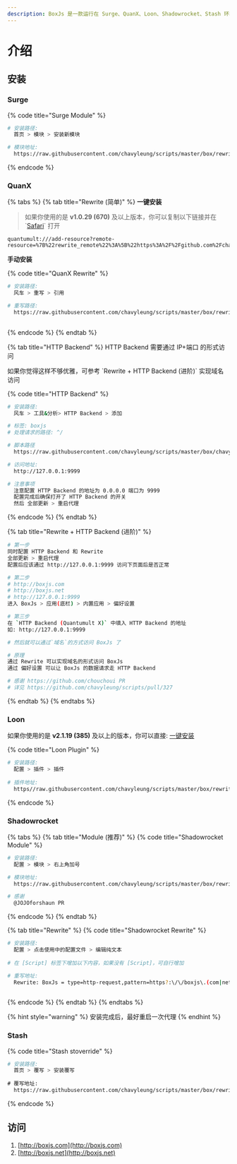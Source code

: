```yaml
---
description: BoxJs 是一款运行在 Surge、QuanX、Loon、Shadowrocket、Stash 环境下的脚本！
---
```


# 介绍

## 安装

### Surge

{% code title="Surge Module" %}
```bash
# 安装路径: 
 ​ 首页 > 模块 > 安装新模块

# 模块地址: 
  https://raw.githubusercontent.com/chavyleung/scripts/master/box/rewrite/boxjs.rewrite.surge.sgmodule
```
{% endcode %}

### QuanX

{% tabs %}
{% tab title="Rewrite (简单)" %}
**一键安装**

> 如果你使用的是 **v1.0.29 (670)** 及以上版本，你可以复制以下链接并在 \`[Safari](https://quantumult-x/add-resource?remote-resource=%7B%22rewrite\_remote%22%3A%5B%22https%3A%2F%2Fgithub.com%2Fchavyleung%2Fscripts%2Fraw%2Fmaster%2Fbox%2Frewrite%2Fboxjs.rewrite.quanx.conf%2Ctag%3Dboxjs%22%5D%7D)\` 打开

```
quantumult:///add-resource?remote-resource=%7B%22rewrite_remote%22%3A%5B%22https%3A%2F%2Fgithub.com%2Fchavyleung%2Fscripts%2Fraw%2Fmaster%2Fbox%2Frewrite%2Fboxjs.rewrite.quanx.conf%2Ctag%3Dboxjs%22%5D%7D
```

**手动安装**

{% code title="QuanX Rewrite" %}
```bash
# 安装路径: 
 ​ 风车 > 重写 > 引用

# 重写路径: 
  https://raw.githubusercontent.com/chavyleung/scripts/master/box/rewrite/boxjs.rewrite.quanx.conf
  
```
{% endcode %}
{% endtab %}

{% tab title="HTTP Backend" %}
HTTP Backend 需要通过 IP+端口 的形式访问

如果你觉得这样不够优雅，可参考 \`Rewrite + HTTP Backend (进阶)\` 实现域名访问

{% code title="HTTP Backend" %}
```bash
# 安装路径: 
 ​ 风车 > 工具&分析> HTTP Backend > 添加

# 标签: boxjs
# 处理请求的路径: ^/

# 脚本路径
  https://raw.githubusercontent.com/chavyleung/scripts/master/box/chavy.boxjs.js

# 访问地址:
  http://127.0.0.1:9999

# 注意事项
  注意配置 HTTP Backend 的地址为 0.0.0.0 端口为 9999
  配置完成后确保打开了 HTTP Backend 的开关
  然后 全部更新 > 重启代理
```
{% endcode %}
{% endtab %}

{% tab title="Rewrite + HTTP Backend (进阶)" %}
```bash
# 第一步
同时配置 HTTP Backend 和 Rewrite 
全部更新 > 重启代理
配置后应该通过 http://127.0.0.1:9999 访问下页面后是否正常

# 第二步
# http://boxjs.com
# http://boxjs.net 
# http://127.0.0.1:9999
进入 BoxJs > 应用(底栏) > 内置应用 > 偏好设置

# 第三步
在 `HTTP Backend (Quantumult X)` 中填入 HTTP Backend 的地址
如: http://127.0.0.1:9999

# 然后就可以通过`域名`的方式访问 BoxJs 了

# 原理
通过 Rewrite 可以实现域名的形式访问 BoxJs
通过 偏好设置 可以让 BoxJs 的数据请求走 HTTP Backend

# 感谢 https://github.com/chouchoui PR
# 详见 https://github.com/chavyleung/scripts/pull/327
```
{% endtab %}
{% endtabs %}

### Loon

如果你使用的是 **v2.1.19 (385)** 及以上的版本，你可以直接: [一键安装](loon://import?plugin=https://raw.githubusercontent.com/chavyleung/scripts/master/box/rewrite/boxjs.rewrite.loon.plugin)

{% code title="Loon Plugin" %}
```bash
# 安装路径: 
 ​ 配置 > 插件 > 插件
 
# 插件地址: 
 ​ https//raw.githubusercontent.com/chavyleung/scripts/master/box/rewrite/boxjs.rewrite.loon.plugin
```
{% endcode %}

### Shadowrocket

{% tabs %}
{% tab title="Module (推荐)" %}
{% code title="Shadowrocket Module" %}
```bash
# 安装路径: 
 ​ 配置 > 模块 > 右上角加号

# 模块地址: 
  https://raw.githubusercontent.com/chavyleung/scripts/master/box/rewrite/boxjs.rewrite.surge.sgmodule

# 感谢
  @JOJOforshaun PR
```
{% endcode %}
{% endtab %}

{% tab title="Rewrite" %}
{% code title="Shadowrocket Rewrite" %}
```bash
# 安装路径:
  配置 > 点击使用中的配置文件 > 编辑纯文本
  
# 在 [Script] 标签下增加以下内容，如果没有 [Script]，可自行增加

# 重写地址:
  Rewrite: BoxJs = type=http-request,pattern=https?:\/\/boxjs\.(com|net),script-path=https://raw.githubusercontent.com/chavyleung/scripts/master/box/chavy.boxjs.js, requires-body=true, timeout=120
  
```
{% endcode %}
{% endtab %}
{% endtabs %}

{% hint style="warning" %}
安装完成后，最好重启一次代理
{% endhint %}

### Stash

{% code title="Stash stoverride" %}
```bash
# 安装路径: 
  首页 > 覆写 > 安装覆写
  
​# 覆写地址: 
  https://raw.githubusercontent.com/chavyleung/scripts/master/box/rewrite/boxjs.rewrite.stash.stoverride
```
{% endcode %}

## 访问

1. [http://boxjs.com](http://boxjs.com)
2. [http://boxjs.net](http://boxjs.net)

